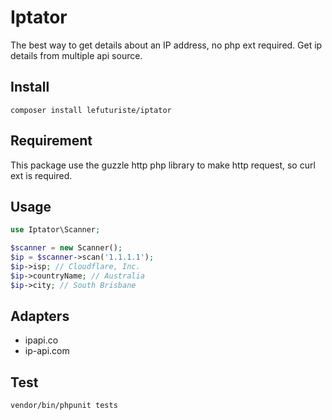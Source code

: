 # Iptator

The best way to get details about an IP address, no php ext required. Get ip details from multiple api source.

## Install

`composer install lefuturiste/iptator`

## Requirement

This package use the guzzle http php library to make http request, so curl ext is required.

## Usage

```php
use Iptator\Scanner;

$scanner = new Scanner();
$ip = $scanner->scan('1.1.1.1');
$ip->isp; // Cloudflare, Inc.
$ip->countryName; // Australia
$ip->city; // South Brisbane
```

## Adapters

- ipapi.co
- ip-api.com

## Test

`vendor/bin/phpunit tests`
